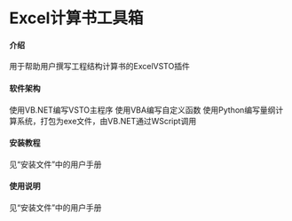 # Excel计算书工具箱

#### 介绍
用于帮助用户撰写工程结构计算书的ExcelVSTO插件

#### 软件架构
使用VB.NET编写VSTO主程序
使用VBA编写自定义函数
使用Python编写量纲计算系统，打包为exe文件，由VB.NET通过WScript调用


#### 安装教程

见“安装文件”中的用户手册

#### 使用说明

见“安装文件”中的用户手册

